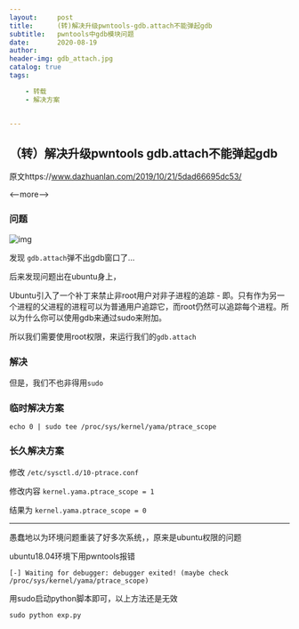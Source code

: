 ```yaml
---
layout:     post
title:      (转)解决升级pwntools-gdb.attach不能弹起gdb
subtitle:   pwntools中gdb模块问题
date:       2020-08-19
author:     
header-img: gdb_attach.jpg
catalog: true
tags:

    - 转载
    - 解决方案


---
```


## （转）解决升级pwntools gdb.attach不能弹起gdb

原文https://www.dazhuanlan.com/2019/10/21/5dad66695dc53/

<--more-->

### 问题

![img](https://blog-1252049492.cos.ap-hongkong.myqcloud.com/img/fix-gdb-01.jpg)

发现 `gdb.attach`弹不出gdb窗口了…

后来发现问题出在ubuntu身上，

Ubuntu引入了一个补丁来禁止非root用户对非子进程的追踪 - 即。只有作为另一个进程的父进程的进程可以为普通用户追踪它，而root仍然可以追踪每个进程。所以为什么你可以使用gdb来通过sudo来附加。

所以我们需要使用root权限，来运行我们的`gdb.attach`

### 解决

但是，我们不也非得用`sudo`

### 临时解决方案

```
echo 0 | sudo tee /proc/sys/kernel/yama/ptrace_scope
```

### 长久解决方案

修改 `/etc/sysctl.d/10-ptrace.conf`

 修改内容 `kernel.yama.ptrace_scope = 1`

 结果为 `kernel.yama.ptrace_scope = 0`



---

愚蠢地以为环境问题重装了好多次系统，，原来是ubuntu权限的问题

ubuntu18.04环境下用pwntools报错

```
[-] Waiting for debugger: debugger exited! (maybe check /proc/sys/kernel/yama/ptrace_scope)
```

用sudo启动python脚本即可，以上方法还是无效

```
sudo python exp.py
```

